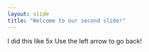 ```yaml
---
layout: slide
title: "Welcome to our second slide!"
---
```

I did this like 5x 
Use the left arrow to go back!
